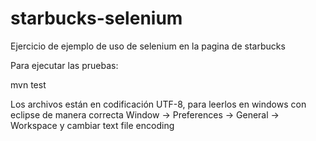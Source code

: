 # starbucks-selenium

Ejercicio de ejemplo de uso de selenium en la pagina de starbucks

Para ejecutar las pruebas:

mvn test

Los archivos están en codificación UTF-8, para leerlos en windows con eclipse de manera correcta Window -> Preferences -> General -> Workspace
y cambiar text file encoding